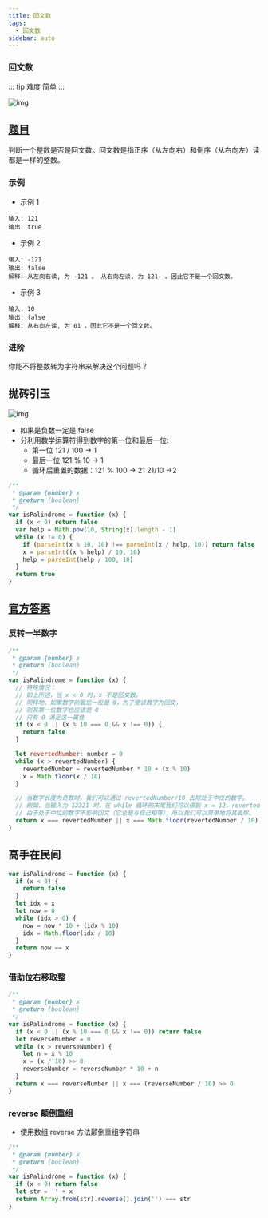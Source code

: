 ```yaml
---
title: 回文数
tags:
  - 回文数
sidebar: auto
---
```


### 回文数

::: tip 难度
简单
:::

![img](http://qiniu.gaowenju.com/leecode/banner/20200610.jpg)

## [题目](https://leetcode-cn.com/problems/palindrome-number)

判断一个整数是否是回文数。回文数是指正序（从左向右）和倒序（从右向左）读都是一样的整数。

### 示例

- 示例 1

```
输入: 121
输出: true

```

- 示例 2

```
输入: -121
输出: false
解释: 从左向右读, 为 -121 。 从右向左读, 为 121- 。因此它不是一个回文数。

```

- 示例 3

```
输入: 10
输出: false
解释: 从右向左读, 为 01 。因此它不是一个回文数。

```

### 进阶

你能不将整数转为字符串来解决这个问题吗？

## 抛砖引玉

![img](http://qiniu.gaowenju.com/leecode/20200610.png)

- 如果是负数一定是 false
- 分利用数学运算符得到数字的第一位和最后一位:
  - 第一位 121 / 100 -> 1
  - 最后一位 121 % 10 -> 1
  - 循环后重置的数据：121 % 100 -> 21 21/10 ->2

```javascript
/**
 * @param {number} x
 * @return {boolean}
 */
var isPalindrome = function (x) {
  if (x < 0) return false
  var help = Math.pow(10, String(x).length - 1)
  while (x != 0) {
    if (parseInt(x % 10, 10) !== parseInt(x / help, 10)) return false
    x = parseInt((x % help) / 10, 10)
    help = parseInt(help / 100, 10)
  }
  return true
}
```

## [官方答案](https://leetcode-cn.com/problems/palindrome-number/solution/hui-wen-shu-by-leetcode-solution)

### 反转一半数字

```javascript
/**
 * @param {number} x
 * @return {boolean}
 */
var isPalindrome = function (x) {
  // 特殊情况：
  // 如上所述，当 x < 0 时，x 不是回文数。
  // 同样地，如果数字的最后一位是 0，为了使该数字为回文，
  // 则其第一位数字也应该是 0
  // 只有 0 满足这一属性
  if (x < 0 || (x % 10 === 0 && x !== 0)) {
    return false
  }

  let revertedNumber: number = 0
  while (x > revertedNumber) {
    revertedNumber = revertedNumber * 10 + (x % 10)
    x = Math.floor(x / 10)
  }

  // 当数字长度为奇数时，我们可以通过 revertedNumber/10 去除处于中位的数字。
  // 例如，当输入为 12321 时，在 while 循环的末尾我们可以得到 x = 12，revertedNumber = 123，
  // 由于处于中位的数字不影响回文（它总是与自己相等），所以我们可以简单地将其去除。
  return x === revertedNumber || x === Math.floor(revertedNumber / 10)
}
```

## 高手在民间

```javascript
var isPalindrome = function (x) {
  if (x < 0) {
    return false
  }
  let idx = x
  let now = 0
  while (idx > 0) {
    now = now * 10 + (idx % 10)
    idx = Math.floor(idx / 10)
  }
  return now == x
}
```

### 借助位右移取整

```javascript
/**
 * @param {number} x
 * @return {boolean}
 */
var isPalindrome = function (x) {
  if (x < 0 || (x % 10 === 0 && x !== 0)) return false
  let reverseNumber = 0
  while (x > reverseNumber) {
    let n = x % 10
    x = (x / 10) >> 0
    reverseNumber = reverseNumber * 10 + n
  }
  return x === reverseNumber || x === (reverseNumber / 10) >> 0
}
```

### reverse 颠倒重组

- 使用数组 reverse 方法颠倒重组字符串

```javascript
/**
 * @param {number} x
 * @return {boolean}
 */
var isPalindrome = function (x) {
  if (x < 0) return false
  let str = '' + x
  return Array.from(str).reverse().join('') === str
}
```

